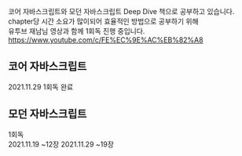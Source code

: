코어 자바스크립트와 모던 자바스크립트 Deep Dive 책으로 공부하고 있습니다.<br/>
chapter당 시간 소요가 많이되어 효율적인 방법으로 공부하기 위해<br/>
유투브 재남님 영상과 함께 1회독 진행 중입니다.<br/>
https://www.youtube.com/c/FE%EC%9E%AC%EB%82%A8<br/>

## 코어 자바스크립트
2021.11.29 1회독 완료

## 모던 자바스크립트
1회독<br/>
2021.11.19 ~12장
2021.11.29 ~19장
